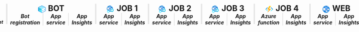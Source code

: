 <div style='position: absolute;inset: 10px 10px 0 15px;'>
    <div style='display: flex; flex-flow: row nowrap; justify-content: center; height: 55px; margin: 0px -15px;'>
        <div style='box-sizing: border-box; display: flex; flex: 0.5; width: 100%; margin-left: -2px; border-right: 2px solid #e7e7e7; flex-direction: column;'>
            <h2 style='margin: 0px; padding: 0px; display: flex; align-items: center; justify-content: center; flex-wrap: wrap; text-align: center;'>
                <span>
                    <img src='https://github.com/orty/markdowns/blob/main/images/azure%20portal/appconfig.png?raw=true' style='max-width: 20px; max-height: 20px; margin-right: 2px; vertical-align: bottom;'/>
                    <span>APP CONFIG</span>
                </span>
            </h2>
        </div>
        <div style='box-sizing: border-box; display: flex; flex: 0.5; width: 100%; border-left: 2px solid #e7e7e7; border-right: 2px solid #e7e7e7; flex-direction: column;'>
            <h2 style='margin: 0px; padding: 0px; display: flex; align-items: center; justify-content: center; flex-wrap: wrap; text-align: center;'>
                <span>
                    <img src='https://github.com/orty/markdowns/blob/main/images/azure%20portal/eventhub.png?raw=true' style='max-width: 20px; max-height: 20px; margin-right: -4px; vertical-align: bottom;'/>
                    <span>EVENT HUB</span>
                </span>
            </h2>
        </div>
        <div style='box-sizing: border-box; border-left: 2px solid #e7e7e7; border-right: 2px solid #e7e7e7; display: flex; flex: 1.5; flex-direction: column; width: 100%;'>
            <div style='display: flex; flex-flow: row nowrap; justify-content: center;'>
                <h2 style='margin: 0px; padding: 0px; display: flex; align-items: center; justify-content: center; flex-wrap: wrap; text-align: center;'>
                    <span>
                        <img src='https://github.com/orty/markdowns/blob/main/images/azure%20portal/webapp.png?raw=true' style='max-width: 20px; max-height: 20px; margin-right: 2px; vertical-align: bottom;'/>
                        <span>API</span>
                    </span>
                </h2>
            </div>
            <div style='display: flex; flex-flow: row nowrap; justify-content: center; align-content: center; align-items: center;'>
                <div style='display: flex; flex: 1; width: 100%; border-right: 1px solid #e7e7e7; padding: 0px 7.5px; height: 100%; flex-flow: row nowrap; justify-content: center; align-items: center;'>
                    <h5 style='margin: 0; padding: 0; text-align: center;'>Web app</h5>
                </div>
                <div style='display: flex; flex: 1; width: 100%; border-left: 1px solid #e7e7e7; border-right: 1px solid #e7e7e7; padding: 0px 7.5px; height: 100%; flex-flow: row nowrap; justify-content: center; align-items: center;'>
                    <h5 style='margin: 0; padding: 0; text-align: center;'>App Insights</h5>
                </div>
                <div style='display: flex; flex: 1; width: 100%; border-left: 1px solid #e7e7e7; padding: 0px 7.5px; height: 100%; flex-flow: row nowrap; justify-content: center; align-items: center;'>
                    <h5 style='margin: 0; padding: 0; text-align: center; font-size: 0.9em;'>API Management</h5>
                </div>
            </div>
        </div>
        <div style='box-sizing: border-box; display: flex; flex: 1.5; flex-direction: column; width: 100%; border-left: 2px solid #e7e7e7; border-right: 2px solid #e7e7e7;'>
            <div style='display: flex; flex-flow: row nowrap; justify-content: center;'>
                <h2 style='margin: 0px; padding: 0px; display: flex; align-items: center; justify-content: center; flex-wrap: wrap; text-align: center;'>
                    <span>
                        <img src='https://github.com/orty/markdowns/blob/main/images/azure%20portal/bot.png?raw=true' style='max-width: 20px; max-height: 20px; margin-right: 2px; vertical-align: bottom;'/>
                        <span>BOT</span>
                    </span>
                </h2>
            </div>
            <div style='display: flex; flex-flow: row nowrap; justify-content: center; align-content: center; align-items: center;'>
                <div style='display: flex; flex: 1; width: 100%; border-right: 1px solid #e7e7e7; padding: 0px 7.5px; height: 100%; flex-flow: row nowrap; justify-content: center; align-items: center;'>
                    <h5 style='margin: 0; padding: 0; text-align: center;'>Bot registration</h5>
                </div>
                <div style='display: flex; flex: 1; width: 100%; border-left: 1px solid #e7e7e7; border-right: 1px solid #e7e7e7; padding: 0px 7.5px; height: 100%; flex-flow: row nowrap; justify-content: center; align-items: center;'>
                    <h5 style='margin: 0; padding: 0; text-align: center;'>App service</h5>
                </div>
                <div style='display: flex; flex: 1; width: 100%; border-left: 1px solid #e7e7e7; padding: 0px 7.5px; height: 100%; flex-flow: row nowrap; justify-content: center; align-items: center;'>
                    <h5 style='margin: 0; padding: 0; text-align: center;'>App Insights</h5>
                </div>
            </div>
        </div>
        <div style='box-sizing: border-box; display: flex; flex: 1; flex-direction: column; width: 100%; border-left: 2px solid #e7e7e7; border-right: 2px solid #e7e7e7;'>
            <div style='display: flex; flex-flow: row nowrap; justify-content: center;'>
                <h2 style='margin: 0px; padding: 0px; display: flex; align-items: center; justify-content: center; flex-wrap: wrap; text-align: center;'>
                    <span>
                        <img src='https://github.com/orty/markdowns/blob/main/images/azure%20portal/webjob.png?raw=true' style='max-width: 20px; max-height: 20px; margin-right: 2px; vertical-align: bottom;'/>
                        <span>JOB 1</span>
                    </span>
                </h2>
            </div>
            <div style='display: flex; flex-flow: row nowrap; justify-content: center; align-content: center; align-items: center;'>
                <div style='display: flex; flex: 1; width: 100%; border-right: 1px solid #e7e7e7; padding: 0px 7.5px; height: 100%; flex-flow: row nowrap; justify-content: center; align-items: center;'>
                    <h5 style='margin: 0; padding: 0; text-align: center;'>App service</h5>
                </div>
                <div style='display: flex; flex: 1; width: 100%; border-left: 1px solid #e7e7e7; padding: 0px 7.5px; height: 100%; flex-flow: row nowrap; justify-content: center; align-items: center;'>
                    <h5 style='margin: 0; padding: 0; text-align: center;'>App Insights</h5>
                </div>
            </div>
        </div>
        <div style='box-sizing: border-box; display: flex; flex: 1; flex-direction: column; width: 100%; border-left: 2px solid #e7e7e7; border-right: 2px solid #e7e7e7;'>
            <div style='display: flex; flex-flow: row nowrap; justify-content: center;'>
                <h2 style='margin: 0px; padding: 0px; display: flex; align-items: center; justify-content: center; flex-wrap: wrap; text-align: center;'>
                    <span>
                        <img src='https://github.com/orty/markdowns/blob/main/images/azure%20portal/webjob.png?raw=true' style='max-width: 20px; max-height: 20px; margin-right: 2px; vertical-align: bottom;'/>
                        <span>JOB 2</span>
                    </span>
                </h2>
            </div>
            <div style='display: flex; flex-flow: row nowrap; justify-content: center; align-content: center; align-items: center;'>
                <div style='display: flex; flex: 1; width: 100%; border-right: 1px solid #e7e7e7; padding: 0px 7.5px; height: 100%; flex-flow: row nowrap; justify-content: center; align-items: center;'>
                    <h5 style='margin: 0; padding: 0; text-align: center;'>App service</h5>
                </div>
                <div style='display: flex; flex: 1; width: 100%; border-left: 1px solid #e7e7e7; padding: 0px 7.5px; height: 100%; flex-flow: row nowrap; justify-content: center; align-items: center;'>
                    <h5 style='margin: 0; padding: 0; text-align: center;'>App Insights</h5>
                </div>
            </div>
        </div>
        <div style='box-sizing: border-box; display: flex; flex: 1; flex-direction: column; width: 100%; border-left: 2px solid #e7e7e7; border-right: 2px solid #e7e7e7;'>
            <div style='display: flex; flex-flow: row nowrap; justify-content: center;'>
                <h2 style='margin: 0px; padding: 0px; display: flex; align-items: center; justify-content: center; flex-wrap: wrap; text-align: center;'>
                    <span>
                        <img src='https://github.com/orty/markdowns/blob/main/images/azure%20portal/webjob.png?raw=true' style='max-width: 20px; max-height: 20px; margin-right: 2px; vertical-align: bottom;'/>
                        <span>JOB 3</span>
                    </span>
                </h2>
            </div>
            <div style='display: flex; flex-flow: row nowrap; justify-content: center; align-content: center; align-items: center;'>
                <div style='display: flex; flex: 1; width: 100%; border-right: 1px solid #e7e7e7; padding: 0px 7.5px; height: 100%; flex-flow: row nowrap; justify-content: center; align-items: center;'>
                    <h5 style='margin: 0; padding: 0; text-align: center;'>App service</h5>
                </div>
                <div style='display: flex; flex: 1; width: 100%; border-left: 1px solid #e7e7e7; padding: 0px 7.5px; height: 100%; flex-flow: row nowrap; justify-content: center; align-items: center;'>
                    <h5 style='margin: 0; padding: 0; text-align: center;'>App Insights</h5>
                </div>
            </div>
        </div>
        <div style='box-sizing: border-box; display: flex; flex: 1; flex-direction: column; width: 100%; border-left: 2px solid #e7e7e7; border-right: 2px solid #e7e7e7;'>
            <div style='display: flex; flex-flow: row nowrap; justify-content: center;'>
                <h2 style='margin: 0px; padding: 0px; display: flex; align-items: center; justify-content: center; flex-wrap: wrap; text-align: center;'>
                    <span>
                        <img src='https://github.com/orty/markdowns/blob/main/images/azure%20portal/functionapp.png?raw=true' style='max-width: 20px; max-height: 20px; margin-right: 2px; vertical-align: bottom;'/>
                        <span>JOB 4</span>
                    </span>
                </h2>
            </div>
            <div style='display: flex; flex-flow: row nowrap; justify-content: center; align-content: center; align-items: center;'>
                <div style='display: flex; flex: 1; width: 100%; border-right: 1px solid #e7e7e7; padding: 0px 7.5px; height: 100%; flex-flow: row nowrap; justify-content: center; align-items: center;'>
                    <h5 style='margin: 0; padding: 0; text-align: center;'>Azure function</h5>
                </div>
                <div style='display: flex; flex: 1; width: 100%; border-left: 1px solid #e7e7e7; padding: 0px 7.5px; height: 100%; flex-flow: row nowrap; justify-content: center; align-items: center;'>
                    <h5 style='margin: 0; padding: 0; text-align: center;'>App Insights</h5>
                </div>
            </div>
        </div>
        <div style='box-sizing: border-box; display: flex; flex: 1; flex-direction: column; width: 100%; border-left: 2px solid #e7e7e7; border-right: 2px solid #e7e7e7;'>
            <div style='display: flex; flex-flow: row nowrap; justify-content: center;'>
                <h2 style='margin: 0px; padding: 0px; display: flex; align-items: center; justify-content: center; flex-wrap: wrap; text-align: center;'>
                    <span>
                        <img src='https://github.com/orty/markdowns/blob/main/images/azure%20portal/webapp.png?raw=true' style='max-width: 20px; max-height: 20px; margin-right: 2px; vertical-align: bottom;'/>
                        <span>WEB</span>
                    </span>
                </h2>
            </div>
            <div style='display: flex; flex-flow: row nowrap; justify-content: center; align-content: center; align-items: center;'>
                <div style='display: flex; flex: 1; width: 100%; border-right: 1px solid #e7e7e7; padding: 0px 7.5px; height: 100%; flex-flow: row nowrap; justify-content: center; align-items: center;'>
                    <h5 style='margin: 0; padding: 0; text-align: center;'>App service</h5>
                </div>
                <div style='display: flex; flex: 1; width: 100%; border-left: 1px solid #e7e7e7; padding: 0px 7.5px; height: 100%; flex-flow: row nowrap; justify-content: center; align-items: center;'>
                    <h5 style='margin: 0; padding: 0; text-align: center;'>App Insights</h5>
                </div>
            </div>
        </div>
        <div style='box-sizing: border-box; display: flex; flex: 0.5; width: 100%; border-left: 2px solid #e7e7e7; border-right: 2px solid #e7e7e7; flex-direction: column;'>
            <h2 style='margin: 0px; padding: 0px; display: flex; align-items: center; justify-content: center; flex-wrap: wrap; text-align: center;'>
                <span>
                    <img src='https://github.com/orty/markdowns/blob/main/images/azure%20portal/db.png?raw=true' style='max-width: 20px; max-height: 20px; margin-right: 2px; vertical-align: bottom;'/>
                    <span>DB</span>
                </span>
            </h2>
        </div>
        <div style='box-sizing: border-box; display: flex; flex: 0.5; width: 100%; border-left: 2px solid #e7e7e7; border-right: 2px solid #e7e7e7; flex-direction: column;'>
            <h2 style='margin: 0px; padding: 0px; display: flex; align-items: center; justify-content: center; flex-wrap: wrap; text-align: center;'>
                <span>
                    <img src='https://github.com/orty/markdowns/blob/main/images/azure%20portal/storageaccount.png?raw=true' style='max-width: 20px; max-height: 20px; margin-right: 2px; vertical-align: bottom;'/>
                    <span>Storage</span>
                </span>
            </h2>
        </div>
        <div style='box-sizing: border-box; display: flex; flex: 0.5; width: 100%; border-left: 2px solid #e7e7e7; border-right: 2px solid #e7e7e7; flex-direction: column;'>
            <h2 style='margin: 0px; padding: 0px; display: flex; align-items: center; justify-content: center; flex-wrap: wrap; text-align: center;'>
                <span>
                    <img src='https://github.com/orty/markdowns/blob/main/images/azure%20portal/health.png?raw=true' style='max-width: 20px; max-height: 20px; margin-right: 2px; vertical-align: bottom;'/>
                    <span>Analytics</span>
                </span>
            </h2>
        </div>
        <div style='box-sizing: border-box; display: flex; flex: 1; width: 100%; flex-direction: column; margin-right: -2px; border-left: 2px solid #e7e7e7;'>
            <div style='display: flex; flex-flow: row nowrap; justify-content: center;'>
                <h2 style='margin: 0px; padding: 0px; display: flex; align-items: center; justify-content: center; flex-wrap: wrap; text-align: center;'>
                    <span>
                        <img src='https://github.com/orty/markdowns/blob/main/images/azure%20portal/appregistration.png?raw=true' style='max-width: 20px; max-height: 20px; margin-right: 2px; vertical-align: bottom;'/>
                        <span>APPS</span>
                    </span>
                </h2>
            </div>
            <div style='display: flex; flex-flow: row nowrap; justify-content: center; align-content: center; align-items: center;'>
                <div style='display: flex; flex: 1; width: 100%; border-right: 1px solid #e7e7e7; padding: 0px 7.5px; height: 100%; flex-flow: row nowrap; justify-content: center; align-items: center;'>
                    <h5 style='margin: 0; padding: 0; text-align: center;'>Base</h5>
                </div>
                <div style='display: flex; flex: 1; width: 100%; border-left: 1px solid #e7e7e7; padding: 0px 7.5px; height: 100%; flex-flow: row nowrap; justify-content: center; align-items: center;'>
                    <h5 style='margin: 0; padding: 0; text-align: center;'>Advanced</h5>
                </div>
            </div>
        </div>
    </div>
</div>

<style>
    .fxc-pill-content-key {
        font-weight: bold;
        font-style: italic;
    }
</style>
